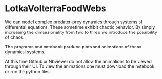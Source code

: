 # LotkaVolterraFoodWebs
We can model complex predator-prey dynamics through systems of differential equations. These sometime exhibit chaotic behavior. By simply increasing the dimensionality from two to three
we introduce the possibility of chaos.

The programs and notebook produce plots and animations of these dynamical systems. 

At this time Github or Nbviewer do not allow the animations to be viewed through their UI. To view the animations one must download the notebook or run the python files.

